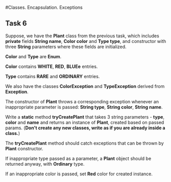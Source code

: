 #Classes. Encapsulation. Exceptions
## Task 6

Suppose, we have the **Plant** class from the previous task, which includes **private** fields **String name**, **Color color** and **Type type**, and constructor with three **String** parameters where these fields are initialized. 

**Color** and **Type** are **Enum**. 

**Color** contains **WHITE**, **RED**, **BLUEe** entries.

**Type** contains **RARE** and **ORDINARY** entries.

We also have the classes **ColorException** and **TypeException** derived from **Exception**.

The constructor of **Plant** throws a corresponding exception whenever an inappropriate parameter is passed: **String type**, **String color**, **String name**.

Write a **static** method **tryCreatePlant**  that takes 3 string parameters - **type**, **color** and **name** and returns an instance of **Plant**, created based on passed params. (**Don't create any new classes, write as if you are already inside a class.**)

The **tryCreatePlant** method should catch exceptions that can be thrown by **Plant** constructor. 

If inappropriate type passed as a parameter, a **Plant** object should be returned anyway, with **Ordinary** type. 

If an inappropriate color is passed, set **Red** color for created instance.
